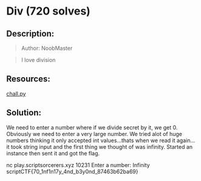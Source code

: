 # Div (720 solves)
## Description:
>Author: NoobMaster

>I love division

## Resources:

[chall.py](https://github.com/trxvorr/Writeups/blob/main/scriptCTF/Misc/Div/chall.py)

## Solution:
We need to enter a number where if we divide secret by it, we get 0. Obviously we need to enter a very large number. We tried alot of huge numbers thinking it only accepted int values…thats when we read it again…it took string input and the first thing we thought of was infinity. Started an instance then sent it and got the flag.


nc play.scriptsorcerers.xyz 10231
Enter a number: Infinity
scriptCTF{70_1nf1n17y_4nd_b3y0nd_87463b62ba69}




